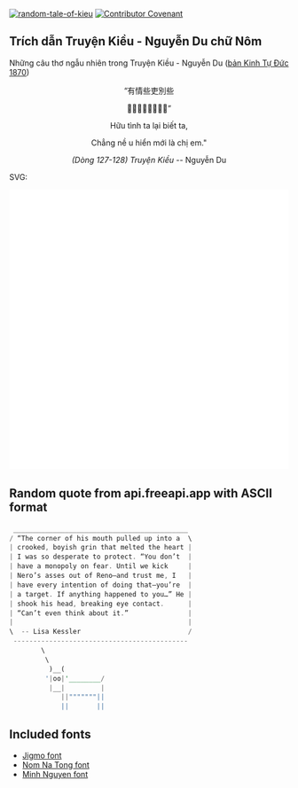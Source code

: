 [![random-tale-of-kieu](https://github.com/huuquyet/random-tale-of-kieu/actions/workflows/random-tale-of-kieu.yml/badge.svg)](https://github.com/huuquyet/random-tale-of-kieu/actions/workflows/random-tale-of-kieu.yml)
[![Contributor Covenant](https://img.shields.io/badge/Contributor%20Covenant-2.1-4baaaa.svg)](.github/CODE_OF_CONDUCT.md "Contributor Covenant 2.1")

## Trích dẫn Truyện Kiều - Nguyễn Du chữ Nôm

Những câu thơ ngẫu nhiên trong Truyện Kiều - Nguyễn Du ([bản Kinh Tự Đức 1870](https://vi.wikisource.org/wiki/Truy%E1%BB%87n_Ki%E1%BB%81u_(b%E1%BA%A3n_Kinh_T%E1%BB%B1_%C4%90%E1%BB%A9c_1870)))

<div align="center">
<!-- START_KIEU -->
      <p class="nom">“有情些吏別些</p>
      <p class="nom">𫽄尼幽顯買羅姉㛪”</p>
      <p class="quocngu">Hữu tình ta lại biết ta,</p>
      <p class="quocngu">Chẳng nề u hiển mới là chị em."</p>
      <p class="author"><i>(Dòng 127-128) Truyện Kiều</i> -- Nguyễn Du</p>
<!-- END_KIEU -->
</div>

SVG:

<div align="center">
  <img src="./assets/random-kieu.svg" alt="The Tale of Kieu - Nguyen Du">
</div>

## Random quote from api.freeapi.app with ASCII format

<!-- START_QUOTE -->
```rust
 ____________________________________________
/ “The corner of his mouth pulled up into a  \
| crooked, boyish grin that melted the heart |
| I was so desperate to protect. “You don’t  |
| have a monopoly on fear. Until we kick     |
| Nero’s asses out of Reno—and trust me, I   |
| have every intention of doing that—you’re  |
| a target. If anything happened to you…” He |
| shook his head, breaking eye contact.      |
| “Can’t even think about it.”               |
|                                            |
\  -- Lisa Kessler                           /
 --------------------------------------------
        \
         \
          )__(
         '|oo|'________/
          |__|         |
             ||"""""""||
             ||       ||

```
<!-- END_QUOTE -->

## Included fonts

- [Jigmo font](https://github.com/kamichikoichi/jigmo)
- [Nom Na Tong font](https://github.com/nomfoundation/font)
- [Minh Nguyen font](https://github.com/TKYKmori/Minh-Nguyen)
